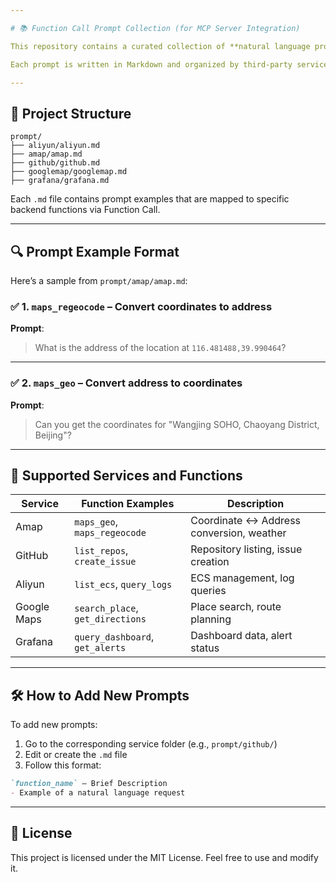 ```yaml
---

# 📚 Function Call Prompt Collection (for MCP Server Integration)

This repository contains a curated collection of **natural language prompts** designed to trigger OpenAI Function Calls. Each prompt corresponds to a specific backend function and is intended to work seamlessly with an MCP Server.

Each prompt is written in Markdown and organized by third-party services such as **Aliyun**, **Amap**, **GitHub**, **Google Maps**, and **Grafana**.

---
```


## 📁 Project Structure

```
prompt/
├── aliyun/aliyun.md
├── amap/amap.md
├── github/github.md
├── googlemap/googlemap.md
├── grafana/grafana.md
```

Each `.md` file contains prompt examples that are mapped to specific backend functions via Function Call.

---

## 🔍 Prompt Example Format

Here’s a sample from `prompt/amap/amap.md`:

### ✅ 1. `maps_regeocode` – Convert coordinates to address

**Prompt**:

> What is the address of the location at `116.481488,39.990464`?

---

### ✅ 2. `maps_geo` – Convert address to coordinates

**Prompt**:

> Can you get the coordinates for "Wangjing SOHO, Chaoyang District, Beijing"?

---

## 🧩 Supported Services and Functions

| Service     | Function Examples                | Description                               |
| ----------- | -------------------------------- | ----------------------------------------- |
| Amap        | `maps_geo`, `maps_regeocode`     | Coordinate ↔️ Address conversion, weather |
| GitHub      | `list_repos`, `create_issue`     | Repository listing, issue creation        |
| Aliyun      | `list_ecs`, `query_logs`         | ECS management, log queries               |
| Google Maps | `search_place`, `get_directions` | Place search, route planning              |
| Grafana     | `query_dashboard`, `get_alerts`  | Dashboard data, alert status              |

---

## 🛠 How to Add New Prompts

To add new prompts:

1. Go to the corresponding service folder (e.g., `prompt/github/`)
2. Edit or create the `.md` file
3. Follow this format:

```md
`function_name` – Brief Description
- Example of a natural language request
```

---

## 📎 License

This project is licensed under the MIT License. Feel free to use and modify it.

